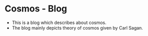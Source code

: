 # Cosmos - Blog
 - This is a blog which describes about cosmos.
 - The blog mainly depicts theory of cosmos given by Carl Sagan.

  
